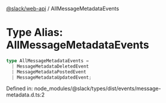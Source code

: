 [@slack/web-api](../index.md) / AllMessageMetadataEvents

# Type Alias: AllMessageMetadataEvents

```ts
type AllMessageMetadataEvents = 
  | MessageMetadataDeletedEvent
  | MessageMetadataPostedEvent
  | MessageMetadataUpdatedEvent;
```

Defined in: node\_modules/@slack/types/dist/events/message-metadata.d.ts:2
